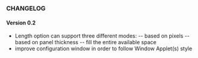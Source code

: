 ### CHANGELOG

#### Version 0.2

* Length option can support three different modes:
-- based on pixels
-- based on panel thickness
-- fill the entire available space
* improve configuration window in order to follow Window Applet(s) style
